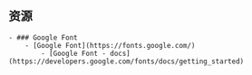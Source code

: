 ## 资源
	- ### Google Font
		- [Google Font](https://fonts.google.com/)
			- [Google Font - docs](https://developers.google.com/fonts/docs/getting_started)